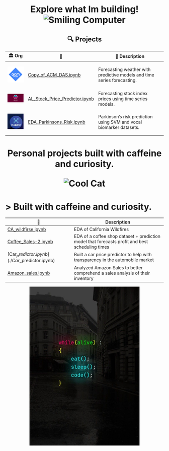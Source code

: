 <div align="center"> 
<h1>Explore what Im building!
<img src="https://i.gifer.com/7sZH.gif" width="100" alt="Smiling Computer"/></h1>



## 🔍 Projects

| 🏛️ Org  | 📂  | 📝 Description |
|-------------|------------|----------------|
| <p align="center"><img src="acm-ucr-logo.webp" width="70"/> | [Copy_of_ACM_DAS.ipynb](./Copy_of_ACM_DAS.ipynb) | Forecasting weather with predictive models and time series forecasting. |
| <p align="center"><img src="aiscucr.jpg" width="110"/> | [AL_Stock_Price_Predictor.ipynb](./AL_Stock_Price_Predictor.ipynb) | Forecasting stock index prices using time series models. |
| <p align="center"><img src="dss.png" width="70"/> | [EDA_Parkinsons_Risk.ipynb](./EDA_Parkinsons_Risk.ipynb) | Parkinson’s risk prediction using SVM and vocal biomarker datasets. |


<h1 align="center"> Personal projects
  built with caffeine and curiosity.
<p align="center">
  <img src="https://i.pinimg.com/originals/6b/cd/f2/6bcdf2799bc8300f6684fe9b432c2c5b.gif" width="700" alt="Cool Cat"/>
</p>

<h1 align="left"> > Built with caffeine and curiosity.</h2>


| 📂  | Description|
|-------------|------------|
| [CA_wildfirse.ipynb](./CA_wildfirse.ipynb) |EDA of California Wildfires |
| [Coffee_Sales-2.ipynb](./Coffee_Sales-2.ipynb) |EDA of a coffee shop dataset + prediction model that forecasts profit and best scheduling times | 
| [Car$_predictor.ipynb](./Car$_predictor.ipynb) | Built a car price predictor to help with transparency in the automobile market | 
| [Amazon_sales.ipynb](./Amazon_sales.ipynb) | Analyzed Amazon Sales to better comprehend a sales analysis of their inventory |

<p align="center">
  <img src="While_Alive.jpg" alt="Coding Setup" width="350"/>
</p>
